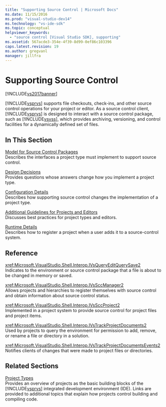 ```yaml
---
title: "Supporting Source Control | Microsoft Docs"
ms.date: 11/15/2016
ms.prod: "visual-studio-dev14"
ms.technology: "vs-ide-sdk"
ms.topic: conceptual
helpviewer_keywords: 
  - "source control [Visual Studio SDK], supporting"
ms.assetid: 567acde3-354e-4f39-8d99-0ef86c103396
caps.latest.revision: 19
ms.author: gregvanl
manager: jillfra
---
```

# Supporting Source Control
[!INCLUDE[vs2017banner](../../includes/vs2017banner.md)]

[!INCLUDE[vsprvs](../../includes/vsprvs-md.md)] supports file checkouts, check-ins, and other source control operations for your project or editor. As a source control client, [!INCLUDE[vsprvs](../../includes/vsprvs-md.md)] is designed to interact with a source control package, such as [!INCLUDE[vsvss](../../includes/vsvss-md.md)], which provides archiving, versioning, and control facilities for a dynamically defined set of files.  
  
## In This Section  
 [Model for Source Control Packages](../../extensibility/internals/model-for-source-control-packages.md)  
 Describes the interfaces a project type must implement to support source control.  
  
 [Design Decisions](../../extensibility/internals/source-control-design-decisions.md)  
 Provides questions whose answers change how you implement a project type.  
  
 [Configuration Details](../../extensibility/internals/source-control-configuration-details.md)  
 Describes how supporting source control changes the implementation of a project type.  
  
 [Additional Guidelines for Projects and Editors](../../extensibility/internals/additional-source-control-guidelines-for-projects-and-editors.md)  
 Discusses best practices for project types and editors.  
  
 [Runtime Details](../../extensibility/internals/source-control-runtime-details.md)  
 Describes how to register a project when a user adds it to a source-control system.  
  
## Reference  
 <xref:Microsoft.VisualStudio.Shell.Interop.IVsQueryEditQuerySave2>  
 Indicates to the environment or source control package that a file is about to be changed in memory or saved.  
  
 <xref:Microsoft.VisualStudio.Shell.Interop.IVsSccManager2>  
 Allows projects and hierarchies to register themselves with source control and obtain information about source control status.  
  
 <xref:Microsoft.VisualStudio.Shell.Interop.IVsSccProject2>  
 Implemented in a project system to provide source control for project files and project items.  
  
 <xref:Microsoft.VisualStudio.Shell.Interop.IVsTrackProjectDocuments2>  
 Used by projects to query the environment for permission to add, remove, or rename a file or directory in a solution.  
  
 <xref:Microsoft.VisualStudio.Shell.Interop.IVsTrackProjectDocumentsEvents2>  
 Notifies clients of changes that were made to project files or directories.  
  
## Related Sections  
 [Project Types](../../extensibility/internals/project-types.md)  
 Provides an overview of projects as the basic building blocks of the [!INCLUDE[vsprvs](../../includes/vsprvs-md.md)] integrated development environment (IDE). Links are provided to additional topics that explain how projects control building and compiling code.
